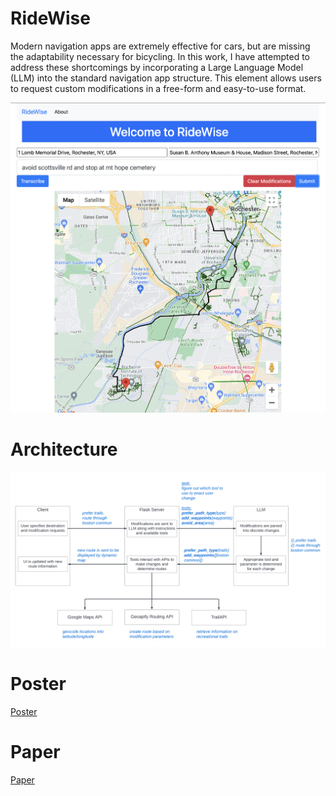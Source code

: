 # RideWise

Modern navigation apps are extremely effective for cars, but are missing the adaptability necessary for bicycling. In this work, I have attempted to address these shortcomings by incorporating a Large Language Model (LLM) into the standard navigation app structure. This element allows users to request custom modifications in a free-form and easy-to-use format.

![Example of Interface](images/interface_example.png)

# Architecture

![Architecture](images/ridewise_architecture.jpg)

# Poster

[Poster](documents/capstone_poster.pdf)

# Paper

[Paper](documents/capstone_final_report.pdf)
